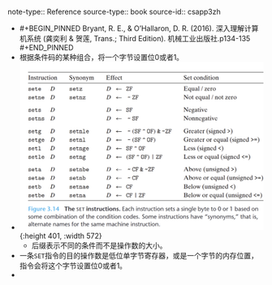note-type:: Reference
source-type:: book
source-id:: csapp3zh

- #+BEGIN_PINNED
  Bryant, R. E., & O’Hallaron, D. R. (2016). 深入理解计算机系统 (龚奕利 & 贺莲, Trans.; Third Edition). 机械工业出版社.p134-135
  #+END_PINNED
- 根据条件码的某种组合，将一个字节设置位0或者1。
- ![image.png](../assets/image_1653280318546_0.png){:height 401, :width 572}
	- 后缀表示不同的条件而不是操作数的大小。
- 一条`SET`指令的目的操作数是低位单字节寄存器，或是一个字节的内存位置，指令会将这个字节设置位0或者1。
-